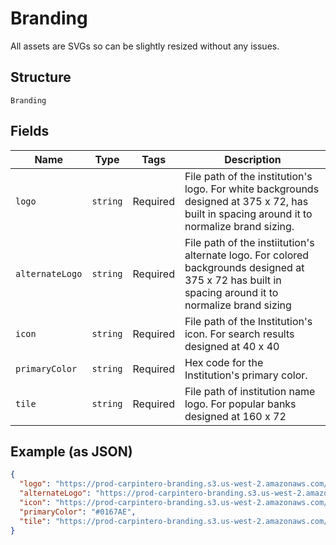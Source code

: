 
# Branding

All assets are SVGs so can be slightly resized without any issues.

## Structure

`Branding`

## Fields

| Name | Type | Tags | Description |
|  --- | --- | --- | --- |
| `logo` | `string` | Required | File path of the institution's logo.  For white backgrounds designed at 375 x 72, has built in spacing around it to normalize brand sizing. |
| `alternateLogo` | `string` | Required | File path of the instiitution's alternate logo.  For colored backgrounds designed at 375 x 72 has built in spacing around it to normalize brand sizing |
| `icon` | `string` | Required | File path of the Institution's icon.  For search results designed at 40 x 40 |
| `primaryColor` | `string` | Required | Hex code for the Institution's primary color. |
| `tile` | `string` | Required | File path of institution name logo.  For popular banks designed at 160 x 72 |

## Example (as JSON)

```json
{
  "logo": "https://prod-carpintero-branding.s3.us-west-2.amazonaws.com/5/logo.svg",
  "alternateLogo": "https://prod-carpintero-branding.s3.us-west-2.amazonaws.com/5/alternateLogo.svg",
  "icon": "https://prod-carpintero-branding.s3.us-west-2.amazonaws.com/5/icon.svg",
  "primaryColor": "#0167AE",
  "tile": "https://prod-carpintero-branding.s3.us-west-2.amazonaws.com/5/tile.svg"
}
```

